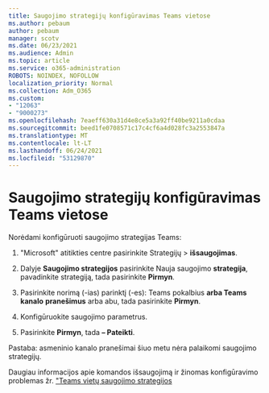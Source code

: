 ```yaml
---
title: Saugojimo strategijų konfigūravimas Teams vietose
ms.author: pebaum
author: pebaum
manager: scotv
ms.date: 06/23/2021
ms.audience: Admin
ms.topic: article
ms.service: o365-administration
ROBOTS: NOINDEX, NOFOLLOW
localization_priority: Normal
ms.collection: Adm_O365
ms.custom:
- "12063"
- "9000273"
ms.openlocfilehash: 7eaeff630a31d4e8ce5a3a92ff40be9211a0cdaa
ms.sourcegitcommit: beed1fe0708571c17c4cf6a4d028fc3a2553847a
ms.translationtype: MT
ms.contentlocale: lt-LT
ms.lasthandoff: 06/24/2021
ms.locfileid: "53129870"
---
```

# <a name="configure-retention-policies-for-teams-locations"></a>Saugojimo strategijų konfigūravimas Teams vietose

Norėdami konfigūruoti saugojimo strategijas Teams:

1. "Microsoft" atitikties centre pasirinkite Strategijų  >  **išsaugojimas**.

1. Dalyje **Saugojimo strategijos** pasirinkite Nauja saugojimo **strategija**, pavadinkite strategiją, tada pasirinkite **Pirmyn**.

1. Pasirinkite norimą (-ias) parinktį (-es): Teams pokalbius **arba Teams kanalo** **pranešimus** arba abu, tada pasirinkite **Pirmyn**.

1. Konfigūruokite saugojimo parametrus. 

1. Pasirinkite **Pirmyn**, tada **– Pateikti**.

Pastaba: asmeninio kanalo pranešimai šiuo metu nėra palaikomi saugojimo strategijų.

Daugiau informacijos apie komandos išsaugojimą ir žinomas konfigūravimo problemas žr. ["Teams vietų saugojimo strategijos](/microsoft-365/compliance/create-retention-policies#retention-policy-for-teams-locations)

